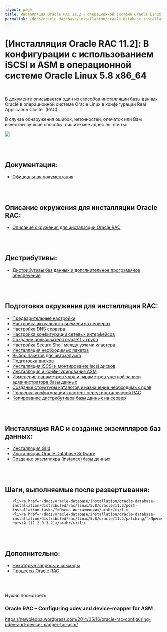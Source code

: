 ```yaml
---
layout: page
title: Инсталляция Oracle RAC 11.2 в операционной системе Oracle Linux 5.8 x86_64
permalink: /docs/oracle-database/installation/oracle-database-installation/distributed/rac/linux/5.8/oracle/11.2/
---
```


# [Инсталляция Oracle RAC 11.2]: В конфигурации с использованием iSCSI и ASM в операционной системе Oracle Linux 5.8 x86_64


<br/>


В документе описывается один из способов инсталляции базы данных Oracle в операционной системе Oracle Linux в конфигурации Real Application Cluster (RAC).


В случае обнаружения ошибок, неточностей, опечаток или Вам известны лучшие способы, пишите мне адрес эл. почты:


<div>
	<img src="http://img.fotografii.org/a3333333mail.gif" border="0">
</div>

<br/><br/>

## Документация:

<ul>
	<li><a href="/docs/oracle-database/installation/oracle-database-installation/distributed/rac/linux/5.8/oracle/11.2/docs/">Официальная документация</a><br/></li>
</ul>


<br/><br/>

## Описание окружения для инсталляции Oracle RAC:

<ul>
	<li><a href="/docs/oracle-database/installation/oracle-database-installation/distributed/rac/linux/5.8/oracle/11.2/environment-description/">Описание окружения для инсталляции Oracle RAC</a><br/></li>
</ul>


<br/><br/>
<h2>Дистрибутивы:</h2>


<ul>
	<li><a href="/docs/oracle-database/installation/oracle-database-installation/distributed/rac/linux/5.8/oracle/11.2/distrib/">Дистрибутивы баз данных и дополнительное программное обеспечение</a><br/></li>
</ul>

<br/><br/>

## Подготовка окружения для инсталляции RAC:


<ul>
	<li><a href="/docs/oracle-database/installation/oracle-database-installation/distributed/rac/linux/5.8/oracle/11.2/setup-os-parameters-before-begin/">Предварительные настройки</a><br/></li>
	<li><a href="/docs/oracle-database/installation/oracle-database-installation/distributed/rac/linux/5.8/oracle/11.2/setup-actual-time/">Настройка актуального времени на серверах</a><br/></li>
	<li><a href="/docs/oracle-database/installation/oracle-database-installation/distributed/rac/linux/5.8/oracle/11.2/setup-dns-server/">Настройка DNS сервера</a><br/></li>
	<li><a href="/docs/oracle-database/installation/oracle-database-installation/distributed/rac/linux/5.8/oracle/11.2/network-interfaces/">Настройка конфигурации сетевых интерфейсов</a><br/></li>
	<li><a href="/docs/oracle-database/installation/oracle-database-installation/distributed/rac/linux/5.8/oracle/11.2/users-and-groups-creation/">Создание пользователя oracle11 и групп</a><br/></li>
	<li><a href="/docs/oracle-database/installation/oracle-database-installation/distributed/rac/linux/5.8/oracle/11.2/secure-shell-between-nodes/">Настройка Secure Shell между узлами кластера</a><br/></li>
	<li><a href="/docs/oracle-database/installation/oracle-database-installation/distributed/rac/linux/5.8/oracle/11.2/install-mandatory-packages/">Инсталляция необходимых пакетов</a><br/></li>
	<li><a href="/docs/oracle-database/installation/oracle-database-installation/distributed/rac/linux/5.8/oracle/11.2/autostart-only-packages-what-needed/">Выбор пакетов для автозапуска</a><br/></li>
	<li><a href="/docs/oracle-database/installation/oracle-database-installation/distributed/rac/linux/5.8/oracle/11.2/prepare-hdd-to-install-oracle/">Подготовка дисков</a><br/></li>
	<li><a href="/docs/oracle-database/installation/oracle-database-installation/distributed/rac/linux/5.8/oracle/11.2/prepare-iscsi-discs/">Инсталляция ISCSI и монтирование iscsi дисков</a><br/></li>
	<li><a href="/docs/oracle-database/installation/oracle-database-installation/distributed/rac/linux/5.8/oracle/11.2/prepare-asm-discs/">Инсталляция и конфигурирование ASM</a><br/></li>
	<li><a href="/docs/oracle-database/installation/oracle-database-installation/distributed/rac/linux/5.8/oracle/11.2/prepare-kernel-parameters-and-user-environments/">Изменение параметров ядра и параметров учетной записи администратора базы данных</a><br/></li>
	<li><a href="/docs/oracle-database/installation/oracle-database-installation/distributed/rac/linux/5.8/oracle/11.2/create-folder-structure-and-user-permissions/">Создание структуры каталогов и назначение необходимых прав</a><br/></li>
	<li><a href="/docs/oracle-database/installation/oracle-database-installation/distributed/rac/linux/5.8/oracle/11.2/check-environment-before-install/">Проверка конфигурации кластера перед инсталляцией RAC</a><br/></li>
	<li><a href="/docs/oracle-database/installation/oracle-database-installation/distributed/rac/linux/5.8/oracle/11.2/copy-oracle-distrib-on-server/">Копирование дистрибутивов базы данных на сервер</a><br/></li>
</ul>

<br/><br/>

## Инсталляция RAC и создание экземпляров баз данных:


<ul>
	<li><a href="/docs/oracle-database/installation/oracle-database-installation/distributed/rac/linux/5.8/oracle/11.2/grid-installation/">Инсталляция Grid</a><br/></li>
	<li><a href=" /docs/oracle-database/installation/oracle-database-installation/distributed/rac/linux/5.8/oracle/11.2/oracle-database-software-installation/">Инсталляция Oracle Database Software</a><br/></li>
	<li><a href="/docs/oracle-database/installation/oracle-database-installation/distributed/rac/linux/5.8/oracle/11.2/oracle-instance-creation/">Создание экземпляра (instance) базы данных</a><br/></li>
</ul>


<br/><br/>

## Шаги, выполняемые после развертывания:


<ul>

	<li><a href="/docs/oracle-database/installation/oracle-database-installation/distributed/rac/linux/5.8/oracle/11.2/post-installation-tasks/">После инсталляции</a><br/></li>
	<li><a href="/docs/oracle-database/installation/oracle-database-installation/distributed/rac/linux/5.8/oracle/11.2/patching/">Применение патчей (11.2.0.3.2)</a><br/></li>
</ul>


<br/><br/>

## Дополнительно:


<ul>
    <li><a href="/docs/oracle-database/installation/oracle-database-installation/distributed/rac/linux/5.8/oracle/11.2/tests/">Некоторые запросы и команды</a><br/></li>
    <li><a href="/docs/oracle-database/installation/oracle-database-installation/distributed/rac/linux/5.8/oracle/11.2/process/">Процессы Oracle RAC</a><br/></li>
</ul>

<br/><br/>

Нужно посмотреть:

### Oracle RAC – Configuring udev and device-mapper for ASM
https://newbiedba.wordpress.com/2014/05/16/oracle-rac-configuring-udev-and-device-mapper-for-asm/

